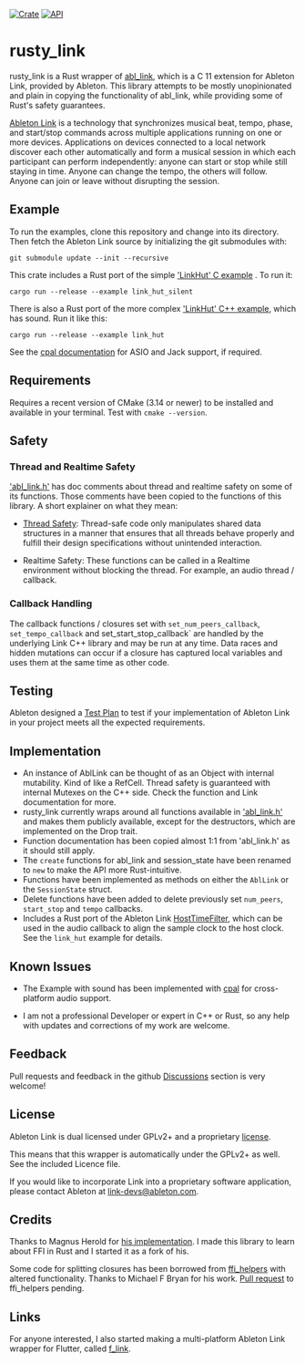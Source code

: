 [![Crate](https://img.shields.io/crates/v/rusty_link.svg)](https://crates.io/crates/rusty_link)
[![API](https://docs.rs/rusty_link/badge.svg)](https://docs.rs/rusty_link)

# rusty_link

rusty_link is a Rust wrapper of [abl_link](https://github.com/Ableton/link/tree/master/extensions/abl_link),
which is a C 11 extension for Ableton Link, provided by Ableton.
This library attempts to be mostly unopinionated and plain in
copying the functionality of abl_link, while providing some of Rust's safety guarantees.

[Ableton Link](http://ableton.github.io/link) is a technology that synchronizes musical beat, tempo,
phase, and start/stop commands across multiple applications running
on one or more devices. Applications on devices connected to a local
network discover each other automatically and form a musical session
in which each participant can perform independently: anyone can start
or stop while still staying in time. Anyone can change the tempo, the
others will follow. Anyone can join or leave without disrupting the session.

## Example

To run the examples, clone this repository and change into its directory. Then fetch the Ableton Link source by initializing the git submodules with:

```
git submodule update --init --recursive
```

This crate includes a Rust port of the simple ['LinkHut' C example](https://github.com/Ableton/link/blob/master/extensions/abl_link/examples/link_hut/main.c) . To run it:

```
cargo run --release --example link_hut_silent
```

There is also a Rust port of the more complex ['LinkHut' C++ example](https://github.com/Ableton/link/tree/master/examples), which has sound. Run it like this:

```
cargo run --release --example link_hut
```

See the [cpal documentation](https://github.com/RustAudio/cpal) for ASIO and Jack support, if required.

## Requirements

Requires a recent version of CMake (3.14 or newer) to be installed and available in your terminal. Test with `cmake --version`.

## Safety

### Thread and Realtime Safety

['abl_link.h'](https://github.com/Ableton/link/blob/master/extensions/abl_link/include/abl_link.h) has doc comments about thread and realtime safety on some of its functions. Those comments have been copied to the functions of this library. A short explainer on what they mean:

- [Thread Safety](https://en.wikipedia.org/wiki/Thread_safety): Thread-safe code only manipulates shared data structures in a manner that ensures that all threads behave properly and fulfill their design specifications without unintended interaction.

- Realtime Safety: These functions can be called in a Realtime environment without blocking the thread. For example, an audio thread / callback.

### Callback Handling

The callback functions / closures set with `set_num_peers_callback`, `set_tempo_callback` and set_start_stop_callback` are handled by the underlying Link C++ library and may be run at any time. Data races and hidden mutations can occur if a closure has captured local variables and uses them at the same time as other code.

## Testing

Ableton designed a [Test Plan](https://github.com/Ableton/link/blob/master/TEST-PLAN.md) to test if your implementation of Ableton Link in your project meets all the expected requirements.

## Implementation

- An instance of AblLink can be thought of as an Object with internal mutability. Kind of like a RefCell. Thread safety is guaranteed with internal Mutexes on the C++ side. Check the function and Link documentation for more.
- rusty_link currently wraps around all functions available in ['abl_link.h'](https://github.com/Ableton/link/blob/master/extensions/abl_link/include/abl_link.h) and makes them publicly available, except for the destructors, which are implemented on the Drop trait.
- Function documentation has been copied almost 1:1 from 'abl_link.h' as it should still apply.
- The `create` functions for abl_link and session_state have been renamed to `new` to make the API more Rust-intuitive.
- Functions have been implemented as methods on either the `AblLink` or the `SessionState` struct.
- Delete functions have been added to delete previously set `num_peers`, `start_stop` and `tempo` callbacks.
- Includes a Rust port of the Ableton Link [HostTimeFilter](https://github.com/Ableton/link/blob/master/include/ableton/link/HostTimeFilter.hpp), which can be used in the audio callback to align the sample clock to the host clock. See the `link_hut` example for details.

## Known Issues

- The Example with sound has been implemented with [cpal](https://crates.io/crates/cpal) for cross-platform audio support.

- I am not a professional Developer or expert in C++ or Rust, so any help with updates and corrections of my work are welcome.

## Feedback

Pull requests and feedback in the github [Discussions](https://github.com/anzbert/rusty_link/discussions) section is very welcome!

## License

Ableton Link is dual licensed under GPLv2+ and a proprietary [license](https://github.com/Ableton/link/blob/master/LICENSE.md).

This means that this wrapper is automatically under the GPLv2+ as well. See the included Licence file.

If you would like to incorporate Link into a proprietary software application, please contact Ableton at <link-devs@ableton.com>.

## Credits

Thanks to Magnus Herold for [his implementation](https://crates.io/crates/ableton-link).
I made this library to learn about FFI in Rust and I started it as a fork of his.

Some code for splitting closures has been borrowed from [ffi_helpers](https://crates.io/crates/ffi_helpers) with altered functionality. Thanks to Michael F Bryan for his work.
[Pull request](https://github.com/Michael-F-Bryan/ffi_helpers/pull/8) to ffi_helpers pending.

## Links

For anyone interested, I also started making a multi-platform Ableton Link wrapper for Flutter, called [f_link](https://pub.dev/packages/f_link).
